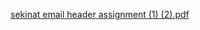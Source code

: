 [sekinat email header assignment (1) (2).pdf](https://github.com/user-attachments/files/19270953/sekinat.email.header.assignment.1.2.pdf)
